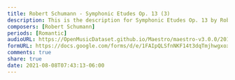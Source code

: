```yaml
---
title: Robert Schumann - Symphonic Etudes Op. 13 (3)
description: This is the description for Symphonic Etudes Op. 13 by Robert Schumann
composers: [Robert Schumann]
periods: [Romantic]
audioURL: https://OpenMusicDataset.github.io/Maestro/maestro-v3.0.0/2014/MIDI-UNPROCESSED_14-15_R1_2014_MID--AUDIO_15_R1_2014_wav--6.midi
formURL: https://docs.google.com/forms/d/e/1FAIpQLSfnNKF14t3dqTmjhwgxoxRNxuaVGp5_2k_8MJiL2euA2kpwKA/viewform
comments: true
share: true
date: 2021-08-08T07:43:13-06:00
---
```

